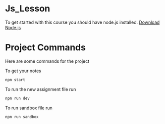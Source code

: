 # Js_Lesson
To get started with this course you should have node.js installed.
[Download Node.js](https://nodejs.org/en/download/current)


# Project Commands
Here are some commands for the project

To get your notes
```javascript
npm start
```

To run the new assignment file run
```javascript
npm run dev
```

To run sandbox file run
```javascript
npm run sandbox
```






